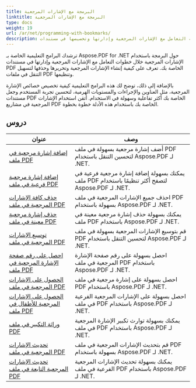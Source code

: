 ```yaml
---
title: البرمجة مع الإشارات المرجعية
linktitle: البرمجة مع الإشارات المرجعية
type: docs
weight: 19
url: /ar/net/programming-with-bookmarks/
description: تعرف على كيفية التعامل مع الإشارات المرجعية وإدارتها وتخصيصها في مستندات PDF الخاصة بك لتحسين التنقل وتحسين تجربة المستخدم.
---
```

ترشدك البرامج التعليمية الخاصة بـ Aspose.PDF for .NET حول البرمجة باستخدام الإشارات المرجعية خلال خطوات التعامل مع الإشارات المرجعية وإدارتها في مستندات PDF الخاصة بك. تعرف على كيفية إنشاء الإشارات المرجعية وتحريرها وحذفها لتسهيل التنقل في ملفات PDF وتنظيمها.

بالإضافة إلى ذلك، توضح لك هذه البرامج التعليمية كيفية تخصيص خصائص الإشارة المرجعية، مثل العناوين والإجراءات والمستويات الهرمية، لتحسين تجربة المستخدم وجعل مستندات PDF الخاصة بك أكثر تفاعلية وسهولة في الاستخدام. أتقن استخدام الإشارات المرجعية في مشاريع PDF الخاصة بك باستخدام هذه الأدلة خطوة بخطوة.

## دروس
| عنوان | وصف |
| --- | --- | 
| [إضافة إشارة مرجعية في ملف PDF](./add-bookmark/) | أضف إشارة مرجعية بسهولة في ملف PDF لتحسين التنقل باستخدام Aspose.PDF لـ .NET. |  
| [إضافة إشارة مرجعية فرعية في ملف PDF](./add-child-bookmark/) | يمكنك بسهولة إضافة إشارة مرجعية فرعية في ملف PDF لتصفح أكثر تنظيمًا باستخدام Aspose.PDF لـ .NET. |  
| [حذف كافة الإشارات المرجعية في ملف PDF](./delete-all-bookmarks/) | احذف جميع الإشارات المرجعية في ملف PDF بسهولة باستخدام Aspose.PDF لـ .NET. |  
| [حذف إشارة مرجعية معينة في ملف PDF](./delete-particular-bookmark/) | يمكنك بسهولة حذف إشارة مرجعية معينة في ملف PDF باستخدام Aspose.PDF لـ .NET. |  
| [توسيع الإشارات المرجعية في ملف PDF](./expand-bookmarks/) | قم بتوسيع الإشارات المرجعية بسهولة في ملف PDF لتحسين التنقل باستخدام Aspose.PDF لـ .NET. |  
| [احصل على رقم صفحة الإشارة المرجعية في ملف PDF](./get-bookmark-page-number/) | احصل بسهولة على رقم صفحة الإشارة المرجعية في ملف PDF باستخدام Aspose.PDF لـ .NET. |  
| [الحصول على الإشارات المرجعية في ملف PDF](./get-bookmarks/) | احصل بسهولة على إشارة مرجعية في ملف PDF باستخدام Aspose.PDF لـ .NET. |  
| [الحصول على الإشارات المرجعية للأطفال في ملف PDF](./get-child-bookmarks/) | احصل بسهولة على الإشارات المرجعية الفرعية في ملف PDF باستخدام Aspose.PDF لـ .NET. |  
| [وراثة التكبير في ملف PDF](./inherit-zoom/) | يمكنك بسهولة توارث تكبير الإشارة المرجعية في ملف PDF باستخدام Aspose.PDF لـ .NET. |  
| [تحديث الإشارات المرجعية في ملف PDF](./update-bookmarks/) | قم بتحديث الإشارات المرجعية في ملف PDF بسهولة باستخدام Aspose.PDF لـ .NET. |  
| [تحديث الإشارات المرجعية التابعة في ملف PDF](./update-child-bookmarks/) | يمكنك بسهولة تحديث الإشارات المرجعية الفرعية في ملف PDF باستخدام Aspose.PDF لـ .NET. |  